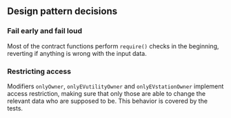 ## Design pattern decisions

### Fail early and fail loud

Most of the contract functions perform `require()` checks in the beginning, reverting if anything is wrong with the input data. 

### Restricting access

Modifiers `onlyOwner`, `onlyEVutilityOwner` and `onlyEVstationOwner` implement access restriction, making sure that only those are able to change the relevant data who are supposed to be. This behavior is covered by the tests.


